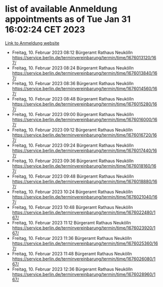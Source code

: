 # list of available Anmeldung appointments as of Tue Jan 31 16:02:24 CET 2023
[Link to Anmeldung website](https://service.berlin.de/terminvereinbarung/termin/tag.php?termin=0&anliegen[]=120686&dienstleisterlist=122210,122217,327316,122219,327312,122227,327314,122231,327346,122243,327348,122252,329742,122260,329745,122262,329748,122254,329751,122271,327278,122273,327274,122277,327276,330436,122280,327294,122282,327290,122284,327292,327539,122291,327270,122285,327266,122286,327264,122296,327268,150230,329760,122301,327282,122297,327286,122294,327284,122312,329763,122314,329775,122304,327330,122311,327334,122309,327332,122281,327352,122279,329772,122276,327324,122274,327326,122267,329766,122246,327318,122251,327320,122257,327322,122208,327298,122226,327300,121362,121364&herkunft=http%3A%2F%2Fservice.berlin.de%2Fdienstleistung%2F120686%2F)
- Freitag, 10. Februar 2023 08:12 Bürgeramt Rathaus Neukölln https://service.berlin.de/terminvereinbarung/termin/time/1676013120/167/
- Freitag, 10. Februar 2023 08:24 Bürgeramt Rathaus Neukölln https://service.berlin.de/terminvereinbarung/termin/time/1676013840/167/
- Freitag, 10. Februar 2023 08:36 Bürgeramt Rathaus Neukölln https://service.berlin.de/terminvereinbarung/termin/time/1676014560/167/
- Freitag, 10. Februar 2023 08:48 Bürgeramt Rathaus Neukölln https://service.berlin.de/terminvereinbarung/termin/time/1676015280/167/
- Freitag, 10. Februar 2023 09:00 Bürgeramt Rathaus Neukölln https://service.berlin.de/terminvereinbarung/termin/time/1676016000/167/
- Freitag, 10. Februar 2023 09:12 Bürgeramt Rathaus Neukölln https://service.berlin.de/terminvereinbarung/termin/time/1676016720/167/
- Freitag, 10. Februar 2023 09:24 Bürgeramt Rathaus Neukölln https://service.berlin.de/terminvereinbarung/termin/time/1676017440/167/
- Freitag, 10. Februar 2023 09:36 Bürgeramt Rathaus Neukölln https://service.berlin.de/terminvereinbarung/termin/time/1676018160/167/
- Freitag, 10. Februar 2023 09:48 Bürgeramt Rathaus Neukölln https://service.berlin.de/terminvereinbarung/termin/time/1676018880/167/
- Freitag, 10. Februar 2023 10:24 Bürgeramt Rathaus Neukölln https://service.berlin.de/terminvereinbarung/termin/time/1676021040/167/
- Freitag, 10. Februar 2023 10:48 Bürgeramt Rathaus Neukölln https://service.berlin.de/terminvereinbarung/termin/time/1676022480/167/
- Freitag, 10. Februar 2023 11:12 Bürgeramt Rathaus Neukölln https://service.berlin.de/terminvereinbarung/termin/time/1676023920/167/
- Freitag, 10. Februar 2023 11:36 Bürgeramt Rathaus Neukölln https://service.berlin.de/terminvereinbarung/termin/time/1676025360/167/
- Freitag, 10. Februar 2023 11:48 Bürgeramt Rathaus Neukölln https://service.berlin.de/terminvereinbarung/termin/time/1676026080/167/
- Freitag, 10. Februar 2023 12:36 Bürgeramt Rathaus Neukölln https://service.berlin.de/terminvereinbarung/termin/time/1676028960/167/
